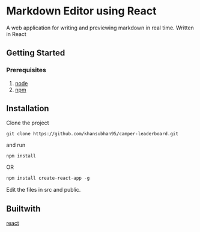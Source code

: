 # Markdown Editor using React

A web application for writing and previewing markdown in real time. Written in React

## Getting Started

### Prerequisites

1. [node](https://nodejs.org/en/)
2. [npm](https://www.npmjs.com)

## Installation
Clone the project 

```git
git clone https://github.com/khansubhan95/camper-leaderboard.git
```

and run 

```
npm install
```

OR

```javascript
npm install create-react-app -g
```
Edit the files in src and public.

## Builtwith
[react](https://facebook.github.io/react/)   